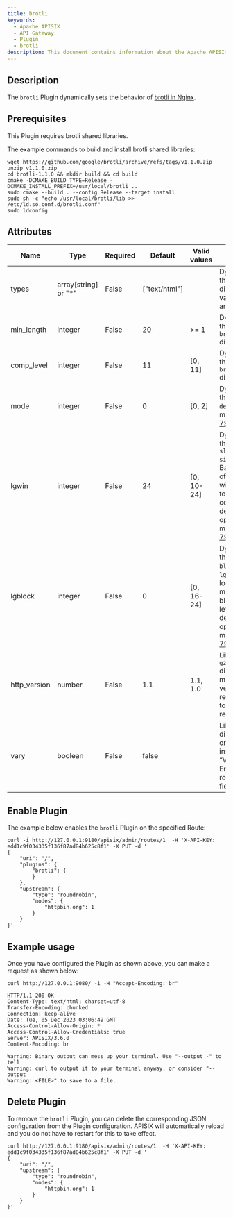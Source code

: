 ```yaml
---
title: brotli
keywords:
  - Apache APISIX
  - API Gateway
  - Plugin
  - brotli
description: This document contains information about the Apache APISIX brotli Plugin.
---
```


<!--
#
# Licensed to the Apache Software Foundation (ASF) under one or more
# contributor license agreements.  See the NOTICE file distributed with
# this work for additional information regarding copyright ownership.
# The ASF licenses this file to You under the Apache License, Version 2.0
# (the "License"); you may not use this file except in compliance with
# the License.  You may obtain a copy of the License at
#
#     http://www.apache.org/licenses/LICENSE-2.0
#
# Unless required by applicable law or agreed to in writing, software
# distributed under the License is distributed on an "AS IS" BASIS,
# WITHOUT WARRANTIES OR CONDITIONS OF ANY KIND, either express or implied.
# See the License for the specific language governing permissions and
# limitations under the License.
#
-->

## Description

The `brotli` Plugin dynamically sets the behavior of [brotli in Nginx](https://github.com/google/ngx_brotli).

## Prerequisites

This Plugin requires brotli shared libraries.

The example commands to build and install brotli shared libraries:

``` shell
wget https://github.com/google/brotli/archive/refs/tags/v1.1.0.zip
unzip v1.1.0.zip
cd brotli-1.1.0 && mkdir build && cd build
cmake -DCMAKE_BUILD_TYPE=Release -DCMAKE_INSTALL_PREFIX=/usr/local/brotli ..
sudo cmake --build . --config Release --target install
sudo sh -c "echo /usr/local/brotli/lib >> /etc/ld.so.conf.d/brotli.conf"
sudo ldconfig
```

## Attributes

| Name           | Type                 | Required | Default       | Valid values | Description                                                                             |
|----------------|----------------------|----------|---------------|--------------|-----------------------------------------------------------------------------------------|
| types          | array[string] or "*" | False    | ["text/html"] |              | Dynamically sets the `brotli_types` directive. Special value `"*"` matches any MIME type. |
| min_length     | integer              | False    | 20            | >= 1         | Dynamically sets the `brotli_min_length` directive. |
| comp_level     | integer              | False    | 11            | [0, 11]      | Dynamically sets the `brotli_comp_level` directive. |
| mode           | integer              | False    | 0             | [0, 2]       | Dynamically sets the `brotli decompress mode`, more info in [RFC 7932](https://tools.ietf.org/html/rfc7932). |
| lgwin          | integer              | False    | 24            | [0, 10-24]   | Dynamically sets the `brotli sliding window size`, `lgwin` is Base 2 logarithm of the sliding window size, set to `0` lets compressor decide over the optimal value, more info in [RFC 7932](https://tools.ietf.org/html/rfc7932). |
| lgblock        | integer              | False    | 0             | [0, 16-24]   | Dynamically sets the `brotli input block size`, `lgblock` is Base 2 logarithm of the maximum input block size, set to `0` lets compressor decide over the optimal value, more info in [RFC 7932](https://tools.ietf.org/html/rfc7932). |
| http_version   | number               | False    | 1.1           | 1.1, 1.0     | Like the `gzip_http_version` directive, sets the minimum HTTP version of a request required to compress a response. |
| vary           | boolean              | False    | false         |              | Like the `gzip_vary` directive, enables or disables inserting the “Vary: Accept-Encoding” response header field. |

## Enable Plugin

The example below enables the `brotli` Plugin on the specified Route:

```shell
curl -i http://127.0.0.1:9180/apisix/admin/routes/1  -H 'X-API-KEY: edd1c9f034335f136f87ad84b625c8f1' -X PUT -d '
{
    "uri": "/",
    "plugins": {
        "brotli": {
        }
    },
    "upstream": {
        "type": "roundrobin",
        "nodes": {
            "httpbin.org": 1
        }
    }
}'
```

## Example usage

Once you have configured the Plugin as shown above, you can make a request as shown below:

```shell
curl http://127.0.0.1:9080/ -i -H "Accept-Encoding: br"
```

```
HTTP/1.1 200 OK
Content-Type: text/html; charset=utf-8
Transfer-Encoding: chunked
Connection: keep-alive
Date: Tue, 05 Dec 2023 03:06:49 GMT
Access-Control-Allow-Origin: *
Access-Control-Allow-Credentials: true
Server: APISIX/3.6.0
Content-Encoding: br

Warning: Binary output can mess up your terminal. Use "--output -" to tell
Warning: curl to output it to your terminal anyway, or consider "--output
Warning: <FILE>" to save to a file.
```

## Delete Plugin

To remove the `brotli` Plugin, you can delete the corresponding JSON configuration from the Plugin configuration. APISIX will automatically reload and you do not have to restart for this to take effect.

```shell
curl http://127.0.0.1:9180/apisix/admin/routes/1  -H 'X-API-KEY: edd1c9f034335f136f87ad84b625c8f1' -X PUT -d '
{
    "uri": "/",
    "upstream": {
        "type": "roundrobin",
        "nodes": {
            "httpbin.org": 1
        }
    }
}'
```
